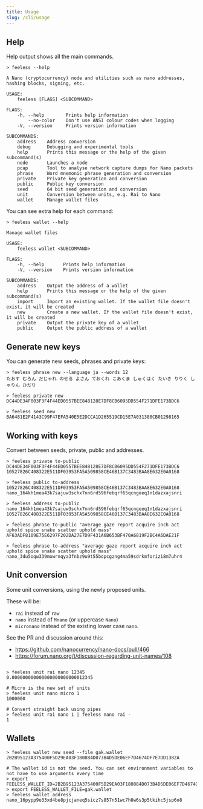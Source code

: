 ```yaml
---
title: Usage
slug: /cli/usage
---
```


## Help

Help output shows all the main commands. 

```commandline
> feeless --help

A Nano (cryptocurrency) node and utilities such as nano addresses, hashing blocks, signing, etc.

USAGE:
    feeless [FLAGS] <SUBCOMMAND>

FLAGS:
    -h, --help        Prints help information
        --no-color    Don't use ANSI colour codes when logging
    -V, --version     Prints version information

SUBCOMMANDS:
    address    Address conversion
    debug      Debugging and experimental tools
    help       Prints this message or the help of the given subcommand(s)
    node       Launches a node
    pcap       Tool to analyse network capture dumps for Nano packets
    phrase     Word mnemonic phrase generation and conversion
    private    Private key generation and conversion
    public     Public key conversion
    seed       64 bit seed generation and conversion
    unit       Conversion between units, e.g. Rai to Nano
    wallet     Manage wallet files
```

You can see extra help for each command:

```commandline
> feeless wallet --help

Manage wallet files

USAGE:
    feeless wallet <SUBCOMMAND>

FLAGS:
    -h, --help       Prints help information
    -V, --version    Prints version information

SUBCOMMANDS:
    address    Output the address of a wallet
    help       Prints this message or the help of the given subcommand(s)
    import     Import an existing wallet. If the wallet file doesn't exist, it will be created
    new        Create a new wallet. If the wallet file doesn't exist, it will be created
    private    Output the private key of a wallet
    public     Output the public address of a wallet
```

## Generate new keys

You can generate new seeds, phrases and private keys:

```commandline
> feeless phrase new --language ja --words 12
たおす むろん だじゃれ のせる よさん ておくれ こあくま しゅくはく たいき りりく しゃりん ひだり

> feeless private new
DC44DE34F003F3F4F44ED0557BEE848128E7DF8CB6095DD554F271DFE173BDC6

> feeless seed new
BA6481E2F4143C99F47EFA540E5E2DCCA1D265519CD15E7A031380CB01298165
```

## Working with keys

Convert between seeds, private, public and addresses.

```commandline
> feeless private to-public DC44DE34F003F3F4F44ED0557BEE848128E7DF8CB6095DD554F271DFE173BDC6
10527826C408322E511DF03953FA5A509858CE46B137C3483BAA8E632E0A0168

> feeless public to-address 10527826C408322E511DF03953FA5A509858CE46B137C3483BAA8E632E0A0168
nano_164kh1mea43k7sajuw3schx7nn6rd596febqrf65qcngeeq1n1dazxajsnri

> feeless address to-public nano_164kh1mea43k7sajuw3schx7nn6rd596febqrf65qcngeeq1n1dazxajsnri
10527826C408322E511DF03953FA5A509858CE46B137C3483BAA8E632E0A0168

> feeless phrase to-public "average gaze report acquire inch act uphold spice snake scatter uphold mass"
AF63ADF8109E75E6297F202DA27E7D9F431A6B653BF470A6819F2BC4A6DAE21F

> feeless phrase to-address "average gaze report acquire inch act uphold spice snake scatter uphold mass"
nano_3du5oqw339mowrnqya3fnbz9u9t55bopcgzng4ma59sdrkmforizi8m7uhr4
```

## Unit conversion

Some unit conversions, using the newly proposed units.

These will be:
 * `rai` instead of `raw`
 * `nano` instead of `Mnano` (or uppercase `Nano`)
 * `micronano` instead of the existing lower case `nano`.

See the PR and discussion around this:
* https://github.com/nanocurrency/nano-docs/pull/466
* https://forum.nano.org/t/discussion-regarding-unit-names/108

```commandline

> feeless unit rai nano 12345
0.000000000000000000000000012345

# Micro is the new set of units 
> feeless unit nano micro 1
1000000

# Convert straight back using pipes
> feeless unit rai nano 1 | feeless nano rai -
1
```

## Wallets

```commandline
> feeless wallet new seed --file gak.wallet
2B2B95123A375400F5D29EA03F180884D073B4D5DE06EF7D4674DF7E7DD1382A

# The wallet id is not the seed. You can set environment variables to not have to use arguments every time
> export FEELESS_WALLET_ID=2B2B95123A375400F5D29EA03F180884D073B4D5DE06EF7D4674DF7E7DD1382A
> export FEELESS_WALLET_FILE=gak.wallet
> feeless wallet address
nano_16pypp9o33xd4be8pjcjaneq5sicz7s857n51wc7h8w6s3p5tkihc5jsp6o8
```
